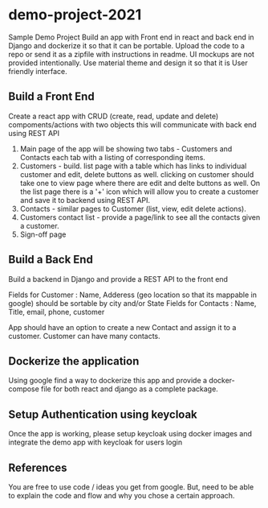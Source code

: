 # demo-project-2021
Sample Demo Project
Build an app with Front end in react and back end in Django and dockerize it so that it can be portable. Upload the code to a repo or send it as a zipfile with instructions in readme. UI mockups are not provided intentionally. Use material theme and design it so that it is User friendly interface.

## Build a Front End

Create a react app with CRUD (create, read, update and delete) compoments/actions with two objects this will communicate with back end using REST API
1. Main page of the app will be showing two tabs - Customers and Contacts each tab with a listing of corresponding items.
2. Customers - build. list page with a table which has links to individual customer and edit, delete buttons as well. clicking on customer should take one to view page where there are edit and delte buttons as well. On the list page there is a '+' icon which will allow you to create a customer and save it to backend using REST API.
3. Contacts - similar pages to Customer (list, view, edit delete actions).
4. Customers contact list - provide a page/link to see all the contacts given a customer. 
5. Sign-off page

## Build a Back End
Build a backend in Django and provide a REST API to the front end

Fields for Customer : Name, Adderess (geo location so that its mappable in google) should be sortable by city and/or State
Fields for Contacts : Name, Title, email, phone, customer

App should have an option to create a new Contact and assign it to a customer. Customer can have many contacts.

## Dockerize the application
Using google find a way to dockerize this app and provide a docker-compose file for both react and django as a complete package.

## Setup Authentication using keycloak
Once the app is working, please setup keycloak using docker images and integrate the demo app with keycloak for users login

## References
You are free to use code / ideas you get from google. But, need to be able to explain the code and flow and why you chose a certain approach.
